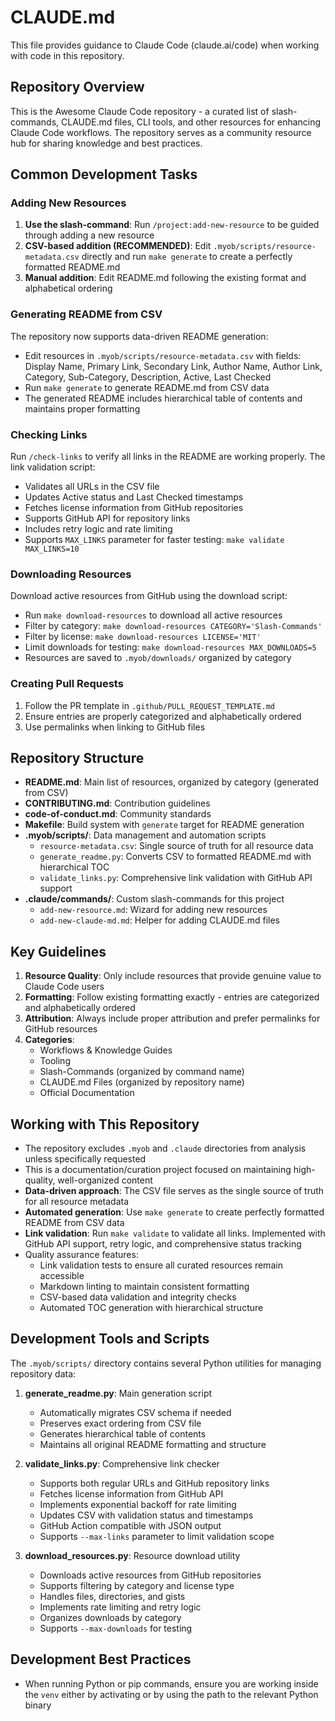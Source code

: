 # CLAUDE.md

This file provides guidance to Claude Code (claude.ai/code) when working with code in this repository.

## Repository Overview

This is the Awesome Claude Code repository - a curated list of slash-commands, CLAUDE.md files, CLI tools, and other resources for enhancing Claude Code workflows. The repository serves as a community resource hub for sharing knowledge and best practices.

## Common Development Tasks

### Adding New Resources

1. **Use the slash-command**: Run `/project:add-new-resource` to be guided through adding a new resource
2. **CSV-based addition (RECOMMENDED)**: Edit `.myob/scripts/resource-metadata.csv` directly and run `make generate` to create a perfectly formatted README.md
3. **Manual addition**: Edit README.md following the existing format and alphabetical ordering

### Generating README from CSV

The repository now supports data-driven README generation:

- Edit resources in `.myob/scripts/resource-metadata.csv` with fields: Display Name, Primary Link, Secondary Link, Author Name, Author Link, Category, Sub-Category, Description, Active, Last Checked
- Run `make generate` to generate README.md from CSV data
- The generated README includes hierarchical table of contents and maintains proper formatting

### Checking Links

Run `/check-links` to verify all links in the README are working properly. The link validation script:

- Validates all URLs in the CSV file
- Updates Active status and Last Checked timestamps
- Fetches license information from GitHub repositories
- Supports GitHub API for repository links
- Includes retry logic and rate limiting
- Supports `MAX_LINKS` parameter for faster testing: `make validate MAX_LINKS=10`

### Downloading Resources

Download active resources from GitHub using the download script:

- Run `make download-resources` to download all active resources
- Filter by category: `make download-resources CATEGORY='Slash-Commands'`
- Filter by license: `make download-resources LICENSE='MIT'`
- Limit downloads for testing: `make download-resources MAX_DOWNLOADS=5`
- Resources are saved to `.myob/downloads/` organized by category

### Creating Pull Requests

1. Follow the PR template in `.github/PULL_REQUEST_TEMPLATE.md`
2. Ensure entries are properly categorized and alphabetically ordered
3. Use permalinks when linking to GitHub files

## Repository Structure

- **README.md**: Main list of resources, organized by category (generated from CSV)
- **CONTRIBUTING.md**: Contribution guidelines
- **code-of-conduct.md**: Community standards
- **Makefile**: Build system with `generate` target for README generation
- **.myob/scripts/**: Data management and automation scripts
  - `resource-metadata.csv`: Single source of truth for all resource data
  - `generate_readme.py`: Converts CSV to formatted README.md with hierarchical TOC
  - `validate_links.py`: Comprehensive link validation with GitHub API support
- **.claude/commands/**: Custom slash-commands for this project
  - `add-new-resource.md`: Wizard for adding new resources
  - `add-new-claude-md.md`: Helper for adding CLAUDE.md files

## Key Guidelines

1. **Resource Quality**: Only include resources that provide genuine value to Claude Code users
2. **Formatting**: Follow existing formatting exactly - entries are categorized and alphabetically ordered
3. **Attribution**: Always include proper attribution and prefer permalinks for GitHub resources
4. **Categories**:
   - Workflows & Knowledge Guides
   - Tooling
   - Slash-Commands (organized by command name)
   - CLAUDE.md Files (organized by repository name)
   - Official Documentation

## Working with This Repository

- The repository excludes `.myob` and `.claude` directories from analysis unless specifically requested
- This is a documentation/curation project focused on maintaining high-quality, well-organized content
- **Data-driven approach**: The CSV file serves as the single source of truth for all resource metadata
- **Automated generation**: Use `make generate` to create perfectly formatted README from CSV data
- **Link validation**: Run `make validate` to validate all links. Implemented with GitHub API support, retry logic, and comprehensive status tracking
- Quality assurance features:
  - Link validation tests to ensure all curated resources remain accessible
  - Markdown linting to maintain consistent formatting
  - CSV-based data validation and integrity checks
  - Automated TOC generation with hierarchical structure

## Development Tools and Scripts

The `.myob/scripts/` directory contains several Python utilities for managing repository data:

1. **generate_readme.py**: Main generation script

   - Automatically migrates CSV schema if needed
   - Preserves exact ordering from CSV file
   - Generates hierarchical table of contents
   - Maintains all original README formatting and structure

2. **validate_links.py**: Comprehensive link checker

   - Supports both regular URLs and GitHub repository links
   - Fetches license information from GitHub API
   - Implements exponential backoff for rate limiting
   - Updates CSV with validation status and timestamps
   - GitHub Action compatible with JSON output
   - Supports `--max-links` parameter to limit validation scope

3. **download_resources.py**: Resource download utility

   - Downloads active resources from GitHub repositories
   - Supports filtering by category and license type
   - Handles files, directories, and gists
   - Implements rate limiting and retry logic
   - Organizes downloads by category
   - Supports `--max-downloads` for testing

## Development Best Practices

- When running Python or pip commands, ensure you are working inside the `venv` either by activating or by using the path to the relevant Python binary
